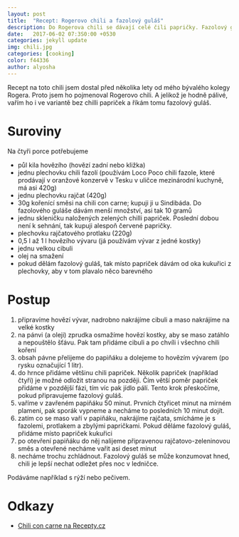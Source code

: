```yaml
---
layout: post
title:  "Recept: Rogerovo chili a fazolový guláš"
description: Do Rogerova chili se dávají celé čili papričky. Fazolový guláš je méně pálivá alternativa pro ty, kteří na papričky nejsou zvyklí.
date:   2017-06-02 07:3S0:00 +0530
categories: jekyll update
img: chili.jpg
categories: [cooking]
color: f44336
author: alyosha
---
```


Recept na toto chili jsem dostal před několika lety od mého bývalého kolegy Rogera. Proto jsem ho pojmenoval Rogerovo chili. A jelikož je hodně pálivé, vařím ho i ve variantě bez chilli papriček a říkám tomu fazolový guláš.

# Suroviny

Na čtyři porce potřebujeme

* půl kila hovězího (hovězí zadní nebo kližka)
* jednu plechovku chili fazolí (používám Loco Poco chili fazole, které prodávají v oranžové konzervě v Tesku v uličce mezinárodní kuchyně, má asi 420g)
* jednu plechovku rajčat (420g)
* 30g kořenící směsi na chili con carne; kupuji ji u Sindibáda. Do fazolového guláše dávám menší množství, asi tak 10 gramů
* jednu skleničku naložených zelených chilli papriček. Poslední dobou není k sehnání, tak kupuji alespoň červené papričky.
* plechovku rajčatového protlaku (220g)
* 0,5 l až 1 l hovězího vývaru (já používám vývar z jedné kostky)
* jednu velkou cibuli
* olej na smažení
* pokud dělám fazolový guláš, tak místo papriček dávám od oka kukuřici z plechovky, aby v tom plavalo něco barevného

# Postup

1. připravíme hovězí vývar, nadrobno nakrájíme cibuli a maso nakrájíme na velké kostky
2. na pánvi (a oleji) zprudka osmažíme hovězí kostky, aby se maso zatáhlo a nepouštělo šťávu. Pak tam přidáme cibuli a po chvíli i všechno chili koření
3. obsah pávne přelijeme do papiňáku a dolejeme to hovězím vývarem (po rysku označující 1 litr). 
4. do hrnce přidáme většinu chili papriček. Několik papriček (například čtyři) je možné odložit stranou na později. Čím větší poměr papriček přidáme v pozdější fázi, tím víc pak jídlo pálí. Tento krok přeskočíme, pokud připravujeme fazolový guláš.
5. vaříme v zavřeném papiňáku 50 minut. Prvních čtyřicet minut na mírném plameni, pak sporák vypneme a necháme to posledních 10 minut dojít.
6. zatím co se maso vaří v papiňáku, nakrájíme rajčata, smícháme je s fazolemi, protlakem a zbylými papričkami. Pokud děláme fazolový guláš, přidáme místo papriček kukuřici
7. po otevření papiňáku do něj nalijeme připravenou rajčatovo-zeleninovou směs a otevřené necháme vařit asi deset minut
8. necháme trochu zchládnout. Fazolový guláš se může konzumovat hned, chili je lepší nechat odležet přes noc v ledničce.

Podáváme například s rýží nebo pečivem. 

# Odkazy

* [Chili con carne na Recepty.cz](http://www.recepty.cz/recept/cnhili-con-carne-155475)

